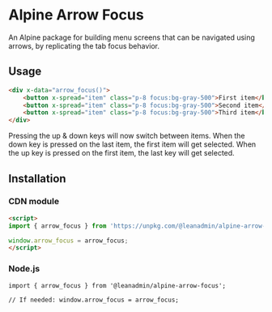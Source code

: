 # Alpine Arrow Focus

An Alpine package for building menu screens that can be navigated using arrows, by replicating the tab focus behavior.

## Usage

```html
<div x-data="arrow_focus()">
    <button x-spread="item" class="p-8 focus:bg-gray-500">First item</button>
    <button x-spread="item" class="p-8 focus:bg-gray-500">Second item</button>
    <button x-spread="item" class="p-8 focus:bg-gray-500">Third item</button>
</div>
```

Pressing the up & down keys will now switch between items. When the down key is pressed on the last item, the first item will get selected. When the up key is pressed on the first item, the last key will get selected.

## Installation

### CDN module

```html
<script>
import { arrow_focus } from 'https://unpkg.com/@leanadmin/alpine-arrow-focus@0.1.0';

window.arrow_focus = arrow_focus;
</script>
```

### Node.js

```
import { arrow_focus } from '@leanadmin/alpine-arrow-focus';

// If needed: window.arrow_focus = arrow_focus;
```
